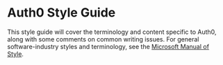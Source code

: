 # Auth0 Style Guide #

This style guide will cover the terminology and content specific to Auth0, along with some comments on common writing issues.
For general software-industry styles and terminology, see the [Microsoft Manual of Style](https://eucalyptus.atlassian.net/wiki/download/attachments/76611622/microsoft_manual_of_style_fourth_edition.pdf?version=2&modificationDate=1424379604164&api=v2).
